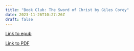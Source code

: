```yaml
---
title: "Book Club: The Sword of Christ by Giles Corey"
date: 2023-11-26T10:27:26Z
draft: false
---
```


[Link to epub](/books/the_sword_of_christ.epub)

[Link to PDF](/books/the_sword_of_christ.pdf)

